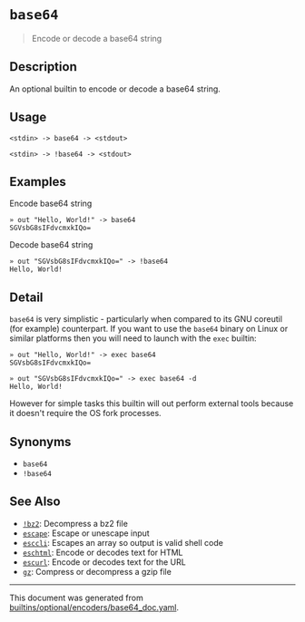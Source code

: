 # `base64` 

> Encode or decode a base64 string

## Description

An optional builtin to encode or decode a base64 string.

## Usage

```
<stdin> -> base64 -> <stdout>

<stdin> -> !base64 -> <stdout>
```

## Examples

Encode base64 string

```
» out "Hello, World!" -> base64
SGVsbG8sIFdvcmxkIQo=
```

Decode base64 string

```
» out "SGVsbG8sIFdvcmxkIQo=" -> !base64
Hello, World!
```

## Detail

`base64` is very simplistic - particularly when compared to its GNU coreutil
(for example) counterpart. If you want to use the `base64` binary on Linux
or similar platforms then you will need to launch with the `exec` builtin:

```
» out "Hello, World!" -> exec base64
SGVsbG8sIFdvcmxkIQo=

» out "SGVsbG8sIFdvcmxkIQo=" -> exec base64 -d
Hello, World!
```

However for simple tasks this builtin will out perform external tools because
it doesn't require the OS fork processes.

## Synonyms

* `base64`
* `!base64`


## See Also

* [`!bz2`](../optional/bz2.md):
  Decompress a bz2 file
* [`escape`](../commands/escape.md):
  Escape or unescape input
* [`esccli`](../commands/esccli.md):
  Escapes an array so output is valid shell code
* [`eschtml`](../commands/eschtml.md):
  Encode or decodes text for HTML
* [`escurl`](../commands/escurl.md):
  Encode or decodes text for the URL
* [`gz`](../optional/gz.md):
  Compress or decompress a gzip file

<hr/>

This document was generated from [builtins/optional/encoders/base64_doc.yaml](https://github.com/lmorg/murex/blob/master/builtins/optional/encoders/base64_doc.yaml).